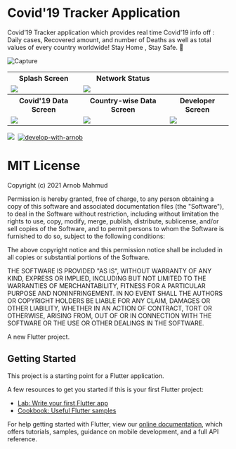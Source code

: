 # Covid'19 Tracker Application

Covid’19 Tracker application which provides real time Covid'19 info off : Daily cases, Recovered amount, and number of Deaths as well as total values of every country worldwide! Stay Home , Stay Safe. 🖤

![Capture](https://user-images.githubusercontent.com/60808266/128222503-6e19a240-036e-4108-beb7-8437ba27afd8.PNG)


<table>
  <tr>
    <th>Splash Screen</th>
    <th>Network Status</th>
  </tr>
  <tr>
    <td>
      <img src="https://user-images.githubusercontent.com/60808266/128632861-3bce069b-961f-420f-8fdb-e7aed1f89c7e.png">
    </td>
    <td>
      <img src="https://user-images.githubusercontent.com/60808266/128632866-2b718ef6-ec7f-499a-ba1e-e5cda71af922.png">
    </td>
  </tr>
  <tr>
    <th>Covid'19 Data Screen</th>
    <th>Country-wise Data Screen</th>
    <th>Developer Screen</th>
  </tr>
  <tr>
    <td>
      <img src="https://user-images.githubusercontent.com/60808266/128222606-5781240a-91dc-4ddd-a4d8-96afba7fb7d2.png">
    </td>
    <td>
      <img src="https://user-images.githubusercontent.com/60808266/128222620-ee0ad4f8-ab79-4240-9e24-1c5651065614.png">
    </td>
    <td>
      <img src="https://user-images.githubusercontent.com/60808266/128222632-48f3174d-e7dd-465e-842b-786773301fd2.png">
    </td>
  </tr>
</table>

[![](https://img.shields.io/badge/License-MIT-critical?style=plastic&logo=appveyor&logoColor=a70023&labelColor=lightblue&color=471e61)](https://github.com/ArnobMahmud/Covid-19-Tracker-App/blob/master/LICENSE)&nbsp;
[![develop-with-arnob](https://img.shields.io/badge/Develop%20with-Arnob%20Mahmud-1f425f.svg?style=plastic&logo=visual-studio-code&logoColor=007ACC&labelColor=c3c4d5&color=193507)](https://github.com/ArnobMahmud/)&nbsp;

# MIT License

Copyright (c) 2021 Arnob Mahmud

Permission is hereby granted, free of charge, to any person obtaining a copy
of this software and associated documentation files (the "Software"), to deal
in the Software without restriction, including without limitation the rights
to use, copy, modify, merge, publish, distribute, sublicense, and/or sell
copies of the Software, and to permit persons to whom the Software is
furnished to do so, subject to the following conditions:

The above copyright notice and this permission notice shall be included in all
copies or substantial portions of the Software.

THE SOFTWARE IS PROVIDED "AS IS", WITHOUT WARRANTY OF ANY KIND, EXPRESS OR
IMPLIED, INCLUDING BUT NOT LIMITED TO THE WARRANTIES OF MERCHANTABILITY,
FITNESS FOR A PARTICULAR PURPOSE AND NONINFRINGEMENT. IN NO EVENT SHALL THE
AUTHORS OR COPYRIGHT HOLDERS BE LIABLE FOR ANY CLAIM, DAMAGES OR OTHER
LIABILITY, WHETHER IN AN ACTION OF CONTRACT, TORT OR OTHERWISE, ARISING FROM,
OUT OF OR IN CONNECTION WITH THE SOFTWARE OR THE USE OR OTHER DEALINGS IN THE
SOFTWARE.

A new Flutter project.

## Getting Started

This project is a starting point for a Flutter application.

A few resources to get you started if this is your first Flutter project:

- [Lab: Write your first Flutter app](https://flutter.dev/docs/get-started/codelab)
- [Cookbook: Useful Flutter samples](https://flutter.dev/docs/cookbook)

For help getting started with Flutter, view our
[online documentation](https://flutter.dev/docs), which offers tutorials,
samples, guidance on mobile development, and a full API reference.
